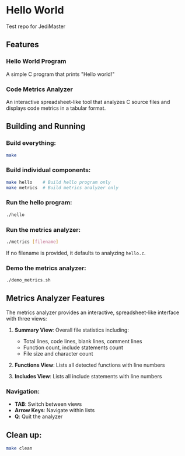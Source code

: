 # Hello World
Test repo for JediMaster

## Features

### Hello World Program
A simple C program that prints "Hello world!"

### Code Metrics Analyzer
An interactive spreadsheet-like tool that analyzes C source files and displays code metrics in a tabular format.

## Building and Running

### Build everything:
```bash
make
```

### Build individual components:
```bash
make hello    # Build hello program only
make metrics  # Build metrics analyzer only
```

### Run the hello program:
```bash
./hello
```

### Run the metrics analyzer:
```bash
./metrics [filename]
```
If no filename is provided, it defaults to analyzing `hello.c`.

### Demo the metrics analyzer:
```bash
./demo_metrics.sh
```

## Metrics Analyzer Features

The metrics analyzer provides an interactive, spreadsheet-like interface with three views:

1. **Summary View**: Overall file statistics including:
   - Total lines, code lines, blank lines, comment lines
   - Function count, include statements count
   - File size and character count

2. **Functions View**: Lists all detected functions with line numbers

3. **Includes View**: Lists all include statements with line numbers

### Navigation:
- **TAB**: Switch between views
- **Arrow Keys**: Navigate within lists
- **Q**: Quit the analyzer

## Clean up:
```bash
make clean
```
